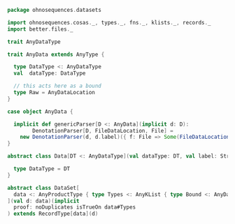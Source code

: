 
```scala
package ohnosequences.datasets

import ohnosequences.cosas._, types._, fns._, klists._, records._
import better.files._

trait AnyDataType

trait AnyData extends AnyType {

  type DataType <: AnyDataType
  val  dataType: DataType

  // this acts here as a bound
  type Raw = AnyDataLocation
}

case object AnyData {

  implicit def genericParser[D <: AnyData](implicit d: D):
        DenotationParser[D, FileDataLocation, File] =
    new DenotationParser(d, d.label)({ f: File => Some(FileDataLocation(f)) })
}

abstract class Data[DT <: AnyDataType](val dataType: DT, val label: String) extends AnyData {

  type DataType = DT
}

abstract class DataSet[
  data <: AnyProductType { type Types <: AnyKList { type Bound <: AnyData } }
](val d: data)(implicit
  proof: noDuplicates isTrueOn data#Types
) extends RecordType[data](d)

```




[test/scala/fileData.scala]: ../../test/scala/fileData.scala.md
[test/scala/Datasets.scala]: ../../test/scala/Datasets.scala.md
[main/scala/illumina/package.scala]: illumina/package.scala.md
[main/scala/illumina/reads.scala]: illumina/reads.scala.md
[main/scala/fileData.scala]: fileData.scala.md
[main/scala/package.scala]: package.scala.md
[main/scala/files/files.scala]: files/files.scala.md
[main/scala/locations.scala]: locations.scala.md
[main/scala/data.scala]: data.scala.md